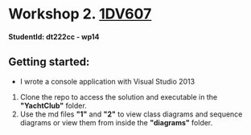 # Workshop 2. [1DV607](https://coursepress.lnu.se/kurs/objektorienterad-analys-och-design-med-uml/workshops-2/workshop-2-design/)
#### StudentId: dt222cc - wp14

## Getting started:
- I wrote a console application with Visual Studio 2013

1. Clone the repo to access the solution and executable in the <b>"YachtClub"</b> folder.
2. Use the md files <b>"1"</b> and <b>"2"</b> to view class diagrams and sequence diagrams or view them from inside the <b>"diagrams"</b> folder.